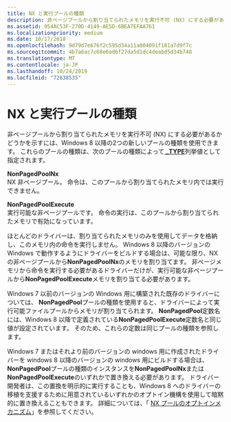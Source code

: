 ```yaml
---
title: NX と実行プールの種類
description: 非ページプールから割り当てられたメモリを実行不可 (NX) にする必要があるかどうかを示すには、Windows 8 以降の2つの新しいプールの種類を使用できます。
ms.assetid: 954AC53F-270D-4149-AE5D-6BEA7EFAA761
ms.localizationpriority: medium
ms.date: 10/17/2018
ms.openlocfilehash: 9d79d7e676f2c595d34a11a004091f181a7d9f7c
ms.sourcegitcommit: 4b7a6ac7c68e6ad6f27da5d1dc4deabd5d34b748
ms.translationtype: MT
ms.contentlocale: ja-JP
ms.lasthandoff: 10/24/2019
ms.locfileid: "72838535"
---
```

# <a name="nx-and-execute-pool-types"></a>NX と実行プールの種類


非ページプールから割り当てられたメモリを実行不可 (NX) にする必要があるかどうかを示すには、Windows 8 以降の2つの新しいプールの種類を使用できます。 これらのプールの種類は、次のプールの種類によって[ **\_TYPE**](https://docs.microsoft.com/windows-hardware/drivers/ddi/wdm/ne-wdm-_pool_type)列挙値として指定されます。

<a href="" id="nonpagedpoolnx"></a>**NonPagedPoolNx**  
NX 非ページプール。 命令は、このプールから割り当てられたメモリ内では実行できません。

<a href="" id="nonpagedpoolexecute"></a>**NonPagedPoolExecute**  
実行可能な非ページプールです。 命令の実行は、このプールから割り当てられたメモリで有効になっています。

ほとんどのドライバーは、割り当てられたメモリのみを使用してデータを格納し、このメモリ内の命令を実行しません。 Windows 8 以降のバージョンの Windows で動作するようにドライバーをビルドする場合は、可能な限り、NX の非ページプールから**NonPagedPoolNx**のメモリを割り当てます。 非ページメモリから命令を実行する必要があるドライバーだけが、実行可能な非ページプールから**NonPagedPoolExecute**メモリを割り当てる必要があります。

Windows 7 以前のバージョンの Windows 用に構築された既存のドライバーについては、 **NonPagedPool**プールの種類を使用すると、ドライバーによって実行可能ファイルプールからメモリが割り当てられます。 **NonPagedPool**定数名には、Windows 8 以降で定義されている**NonPagedPoolExecute**定数名と同じ値が設定されています。 そのため、これらの定数は同じプールの種類を参照します。

Windows 7 またはそれより前のバージョンの windows 用に作成されたドライバーを windows 8 以降のバージョンの windows 用にビルドする場合は、 **NonPagedPool**プールの種類のインスタンスを**NonPagedPoolNx**または**NonPagedPoolExecute**のいずれかで置き換える必要があります。 ドライバー開発者は、この置換を明示的に実行することも、Windows 8 へのドライバーの移植を支援するために用意されているいずれかのオプトイン機構を使用して暗黙的に置き換えることもできます。 詳細については、「 [NX プールのオプトインメカニズム](nx-pool-opt-in-mechanisms.md)」を参照してください。

 

 




